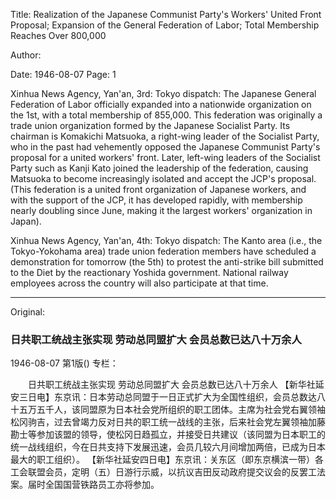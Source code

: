 Title: Realization of the Japanese Communist Party's Workers' United Front Proposal; Expansion of the General Federation of Labor; Total Membership Reaches Over 800,000

Author:

Date: 1946-08-07
Page: 1

Xinhua News Agency, Yan'an, 3rd: Tokyo dispatch: The Japanese General Federation of Labor officially expanded into a nationwide organization on the 1st, with a total membership of 855,000. This federation was originally a trade union organization formed by the Japanese Socialist Party. Its chairman is Komakichi Matsuoka, a right-wing leader of the Socialist Party, who in the past had vehemently opposed the Japanese Communist Party's proposal for a united workers' front. Later, left-wing leaders of the Socialist Party such as Kanji Kato joined the leadership of the federation, causing Matsuoka to become increasingly isolated and accept the JCP's proposal. (This federation is a united front organization of Japanese workers, and with the support of the JCP, it has developed rapidly, with membership nearly doubling since June, making it the largest workers' organization in Japan).

Xinhua News Agency, Yan'an, 4th: Tokyo dispatch: The Kanto area (i.e., the Tokyo-Yokohama area) trade union federation members have scheduled a demonstration for tomorrow (the 5th) to protest the anti-strike bill submitted to the Diet by the reactionary Yoshida government. National railway employees across the country will also participate at that time.



<hr /> 

Original: 


### 日共职工统战主张实现  劳动总同盟扩大  会员总数已达八十万余人

1946-08-07
第1版()
专栏：

　　日共职工统战主张实现
    劳动总同盟扩大
    会员总数已达八十万余人
    【新华社延安三日电】东京讯：日本劳动总同盟于一日正式扩大为全国性组织，会员总数达八十五万五千人，该同盟原为日本社会党所组织的职工团体。主席为社会党右翼领袖松冈驹吉，过去曾竭力反对日共的职工统一战线的主张，后来社会党左翼领袖加藤勘士等参加该盟的领导，使松冈日趋孤立，并接受日共建议（该同盟为日本职工的统一战线组织，今在日共支持下发展迅速，会员几较六月间增加两倍，已成为日本最大的职工组织）。
    【新华社延安四日电】东京讯：关东区（即东京横滨一带）各工会联盟会员，定明（五）日游行示威，以抗议吉田反动政府提交议会的反罢工法案。届时全国国营铁路员工亦将参加。
